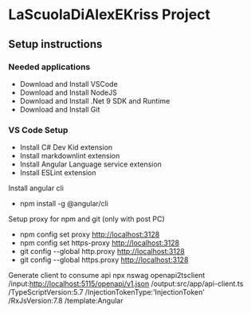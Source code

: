 # LaScuolaDiAlexEKriss Project

## Setup instructions

### Needed applications

- Download and Install VSCode
- Download and Install NodeJS
- Download and Install .Net 9 SDK and Runtime
- Download and Install Git

### VS Code Setup

- Install C# Dev Kid extension
- Install markdownlint extension
- Install Angular Language service extension
- Install ESLint extension

Install angular cli

- npm install -g @angular/cli

Setup proxy for npm and git (only with post PC)

- npm config set proxy <http://localhost:3128>
- npm config set https-proxy <http://localhost:3128>
- git config --global http.proxy <http://localhost:3128>
- git config --global https.proxy <http://localhost:3128>

Generate client to consume api
npx nswag openapi2tsclient /input:<http://localhost:5115/openapi/v1.json> /output:src/app/api-client.ts /TypeScriptVersion:5.7 /InjectionTokenType:'InjectionToken' /RxJsVersion:7.8 /template:Angular
